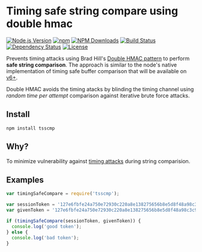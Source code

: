 # Timing safe string compare using double hmac
[![Node.js Version][node-version-image]][node-version-url]
[![npm][npm-image]][npm-url]
[![NPM Downloads][downloads-image]][downloads-url]
[![Build Status][travis-image]][travis-url]
[![Dependency Status][david-image]][david-url]
[![License][license-image]][license-url]


[travis-image]: https://travis-ci.org/suryagh/tsscmp.svg?branch=master
[travis-url]: https://travis-ci.org/suryagh/tsscmp
[npm-image]: https://img.shields.io/npm/v/tsscmp.svg?style=flat
[npm-url]: https://npmjs.org/package/tsscmp
[node-version-image]: https://img.shields.io/node/v/tsscmp.svg
[node-version-url]: https://nodejs.org/en/download
[downloads-image]: https://img.shields.io/npm/dm/tsscmp.svg
[downloads-url]: https://npmjs.org/package/tsscmp
[david-image]: http://img.shields.io/david/suryagh/tsscmp.svg
[david-url]: https://david-dm.org/suryagh/tsscmp
[license-image]: http://img.shields.io/npm/l/tsscmp.svg
[license-url]: LICENSE


Prevents timing attacks using Brad Hill's [Double HMAC pattern](https://www.nccgroup.trust/us/about-us/newsroom-and-events/blog/2011/february/double-hmac-verification/) to perform __safe string comparison__. The approach is similar to the node's native implementation of timing safe buffer comparison that will be available on [v6+](https://github.com/nodejs/node/issues/3043).

Double HMAC avoids the timing atacks by blinding the timing channel using *random time per attempt* comparison against iterative brute force attacks.

## Install

```
npm install tsscmp
```

## Why?

To minimize vulnerability against [timing attacks](http://codahale.com/a-lesson-in-timing-attacks/) during string comparision.

## Examples

```js
var timingSafeCompare = require('tsscmp');

var sessionToken = '127e6fbfe24a750e72930c220a8e138275656b8e5d8f48a98c3c92df2caba935 ';
var givenToken = '127e6fbfe24a750e72930c220a8e138275656b8e5d8f48a98c3c92df2caba935 ';

if (timingSafeCompare(sessionToken, givenToken)) {
  console.log('good token');
} else {
  console.log('bad token');
}

```
